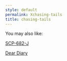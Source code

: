 ```yaml
---
style: default
permalink: Xchasing-tails
title: chasing-tails
---
```

You may also like:

[SCP-682-J](http://scp-wiki.net/scp-682-j)

[Dear Diary](http://scp-wiki.net/dear-diary)
